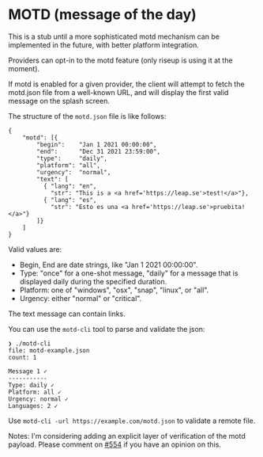 MOTD (message of the day)
=========================

This is a stub until a more sophisticated motd mechanism can be implemented in
the future, with better platform integration.

Providers can opt-in to the motd feature (only riseup is using it at the moment).

If motd is enabled for a given provider, the client will attempt to fetch
the motd.json file from a well-known URL, and will display the first valid
message on the splash screen.

The structure of the `motd.json` file is like follows:

```
{
    "motd": [{
        "begin":    "Jan 1 2021 00:00:00",
        "end":      "Dec 31 2021 23:59:00",
        "type":     "daily",
        "platform": "all",
        "urgency":  "normal",
        "text": [
          { "lang": "en",
            "str": "This is a <a href='https://leap.se'>test!</a>"},
          { "lang": "es",
            "str": "Esto es una <a href='https://leap.se'>pruebita!</a>"}
        ]}
    ]
}
```

Valid values are: 

* Begin, End are date strings, like "Jan 1 2021 00:00:00".
* Type: "once" for a one-shot message, "daily" for a message that is displayed daily during the specified duration.
* Platform: one of "windows", "osx", "snap", "linux", or "all".
* Urgency: either "normal" or "critical".

The text message can contain links.

You can use the `motd-cli` tool to parse and validate the json:

```
❯ ./motd-cli
file: motd-example.json
count: 1

Message 1 ✓
-----------
Type: daily ✓
Platform: all ✓
Urgency: normal ✓
Languages: 2 ✓
```

Use `motd-cli -url https://example.com/motd.json` to validate a remote file.

Notes: I'm considering adding an explicit layer of verification of the motd
payload. Please comment on
[#554](https://0xacab.org/leap/bitmask-vpn/-/issues/554) if you have an opinion
on this.
